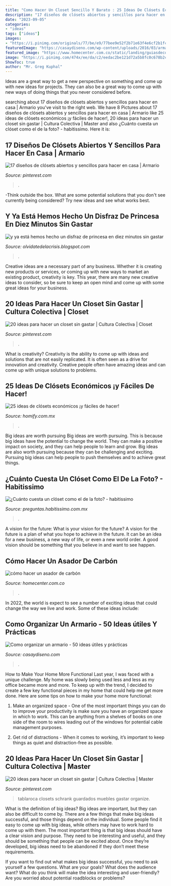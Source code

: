 ```yaml
---
title: "Como Hacer Un Closet Sencillo Y Barato : 25 Ideas De Clósets Económicos ¡y Fáciles De Hacer!"
description: "17 diseños de clósets abiertos y sencillos para hacer en casa"
date: "2023-09-05"
categories:
- "ideas"
tags: ["ideas"]
images:
- "https://i.pinimg.com/originals/77/be/e9/77bee9e52f2b71e63f4e6cf2b1fcfa07.jpg"
featuredImage: "https://casaydiseno.com/wp-content/uploads/2016/03/armario-organizado-ropa-hombre.jpg"
featured_image: "https://www.homecenter.com.co/static/landing/guiasdecompra/Guias_de_compra_2/img/como-hacer-un-asador-de-carbon/como-hacer-un-asador-de-carbon-r.jpg"
image: "https://i.pinimg.com/474x/ee/da/c2/eedac2be121d72a5b8fc0c678b2c2366.jpg"
ShowToc: true
author: "Mr. Greg Kuphal"
---
```



Ideas are a great way to get a new perspective on something and come up with new ideas for projects. They can also be a great way to come up with new ways of doing things that you never considered before.

	

		
searching about 17 diseños de clósets abiertos y sencillos para hacer en casa | Armario you've visit to the right web. We have 8 Pictures about 17 diseños de clósets abiertos y sencillos para hacer en casa | Armario like 25 ideas de clósets económicos ¡y fáciles de hacer!, 20 ideas para hacer un closet sin gastar | Cultura Colectiva | Master and also ¿Cuánto cuesta un clóset como el de la foto? - habitissimo. Here it is:
		
    
## 17 Diseños De Clósets Abiertos Y Sencillos Para Hacer En Casa | Armario

<img loading=lazy src="https://i.pinimg.com/474x/ee/da/c2/eedac2be121d72a5b8fc0c678b2c2366.jpg" onerror="this.onerror=null;this.src='https://tse4.mm.bing.net/th?id=OIP.NeXIYZT8cJs0vtvPdMBPQAAAAA&amp;pid=15.1';" alt="17 diseños de clósets abiertos y sencillos para hacer en casa | Armario">

_Source: pinterest.com_

>. 

	

-Think outside the box. What are some potential solutions that you don't see currently being considered? Try new ideas and see what works best. 

    
## Y Ya Está Hemos Hecho Un Disfraz De Princesa En Diez Minutos Sin Gastar

<img loading=lazy src="https://4.bp.blogspot.com/-C6WImAcHPcs/UETtUuz0VQI/AAAAAAAABRA/Oe0sg42iLnE/s1600/SDC11646.JPG" onerror="this.onerror=null;this.src='https://tse3.mm.bing.net/th?id=OIP.T2PD_GnSISHUMQKVPW4iwQHaFj&amp;pid=15.1';" alt="y ya está hemos hecho un disfraz de princesa en diez minutos sin gastar">

_Source: olvidatedelacrisis.blogspot.com_

>. 

	

Creative ideas are a necessary part of any business. Whether it is creating new products or services, or coming up with new ways to market an existing product, creativity is key. This year, there are many new creative ideas to consider, so be sure to keep an open mind and come up with some great ideas for your business.

    
## 20 Ideas Para Hacer Un Closet Sin Gastar | Cultura Colectiva | Closet

<img loading=lazy src="https://i.pinimg.com/originals/f9/b2/b5/f9b2b5d5212d96f271c0f32cdf4c1bc1.jpg" onerror="this.onerror=null;this.src='https://tse3.mm.bing.net/th?id=OIP.s1a1ltb2-aQObX5kU15WuwAAAA&amp;pid=15.1';" alt="20 ideas para hacer un closet sin gastar | Cultura Colectiva | Closet">

_Source: pinterest.com_

>. 

	

What is creativity?
Creativity is the ability to come up with ideas and solutions that are not easily replicated. It is often seen as a drive for innovation and creativity. Creative people often have amazing ideas and can come up with unique solutions to problems.

    
## 25 Ideas De Clósets Económicos ¡y Fáciles De Hacer!

<img loading=lazy src="https://images.homify.com/c_fill,f_auto,q_auto,w_490/v1456765688/p/photo/image/1372543/cabina_allestita_2.jpg" onerror="this.onerror=null;this.src='https://tse1.mm.bing.net/th?id=OIP.Vf6Wu5zXiGWt08sEUKbLyAHaLi&amp;pid=15.1';" alt="25 ideas de clósets económicos ¡y fáciles de hacer!">

_Source: homify.com.mx_

>. 

	

Big ideas are worth pursuing
Big ideas are worth pursuing. This is because big ideas have the potential to change the world. They can make a positive impact on society, and they can help people to learn and grow. Big ideas are also worth pursuing because they can be challenging and exciting. Pursuing big ideas can help people to push themselves and to achieve great things.

    
## ¿Cuánto Cuesta Un Clóset Como El De La Foto? - Habitissimo

<img loading=lazy src="https://mx.habcdn.com/photos/questions/medium/cuanto-cuesta-1-217023.jpg" onerror="this.onerror=null;this.src='https://tse1.mm.bing.net/th?id=OIP.G0YM-Rd9RsprcWbhgR9h8wHaFj&amp;pid=15.1';" alt="¿Cuánto cuesta un clóset como el de la foto? - habitissimo">

_Source: preguntas.habitissimo.com.mx_

>. 

	

A vision for the future: What is your vision for the future?
A vision for the future is a plan of what you hope to achieve in the future. It can be an idea for a new business, a new way of life, or even a new world order. A good vision should be something that you believe in and want to see happen.

    
## Cómo Hacer Un Asador De Carbón

<img loading=lazy src="https://www.homecenter.com.co/static/landing/guiasdecompra/Guias_de_compra_2/img/como-hacer-un-asador-de-carbon/como-hacer-un-asador-de-carbon-r.jpg" onerror="this.onerror=null;this.src='https://tse1.mm.bing.net/th?id=OIP.dy5KnobPKbn8Exk4t9jREgHaDe&amp;pid=15.1';" alt="cómo hacer un asador de carbón">

_Source: homecenter.com.co_

>. 

	

In 2022, the world is expect to see a number of exciting ideas that could change the way we live and work. Some of these ideas include:

    
## Como Organizar Un Armario - 50 Ideas útiles Y Prácticas

<img loading=lazy src="https://casaydiseno.com/wp-content/uploads/2016/03/armario-organizado-ropa-hombre.jpg" onerror="this.onerror=null;this.src='https://tse2.mm.bing.net/th?id=OIP.4Valu6OTlPxPrhSGDAyEZQHaJ3&amp;pid=15.1';" alt="Como organizar un armario - 50 ideas útiles y prácticas">

_Source: casaydiseno.com_

>. 

	

How to Make Your Home More Functional
Last year, I was faced with a unique challenge. My home was slowly being used less and less as my office became more and more. To keep up with the trend, I decided to create a few key functional pieces in my home that could help me get more done. Here are some tips on how to make your home more functional: 
1. Make an organized space - One of the most important things you can do to improve your productivity is make sure you have an organized space in which to work. This can be anything from a shelves of books on one side of the room to wires leading out of the windows for potential cable management purposes. 

2. Get rid of distractions - When it comes to working, it’s important to keep things as quiet and distraction-free as possible.

    
## 20 Ideas Para Hacer Un Closet Sin Gastar | Cultura Colectiva | Master

<img loading=lazy src="https://i.pinimg.com/originals/77/be/e9/77bee9e52f2b71e63f4e6cf2b1fcfa07.jpg" onerror="this.onerror=null;this.src='https://tse1.mm.bing.net/th?id=OIP.ZU9j9avzbQ3aRB3yETgX8gHaLH&amp;pid=15.1';" alt="20 ideas para hacer un closet sin gastar | Cultura Colectiva | Master">

_Source: pinterest.com_

>tablaroca closets schrank guardados muebles gastar organize. 

	

What is the definition of big ideas?
Big ideas are important, but they can also be difficult to come by. There are a few things that make big ideas successful, and those things depend on the individual. Some people find it easy to come up with big ideas, while others may have to work hard to come up with them.
The most important thing is that big ideas should have a clear vision and purpose. They need to be interesting and useful, and they should be something that people can be excited about. Once they’re developed, big ideas need to be abandoned if they don’t meet these requirements.

If you want to find out what makes big ideas successful, you need to ask yourself a few questions. What are your goals? What does the audience want? What do you think will make the idea interesting and user-friendly? Are you worried about potential roadblocks or problems?

